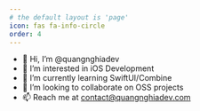 ```yaml
---
# the default layout is 'page'
icon: fas fa-info-circle
order: 4
---
```


- 👋 Hi, I’m @quangnghiadev
- 👀 I’m interested in iOS Development
- 🌱 I’m currently learning SwiftUI/Combine
- 💞️ I’m looking to collaborate on OSS projects
- 📫 Reach me at contact@quangnghiadev.com